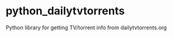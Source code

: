 python_dailytvtorrents
======================

Python library for getting TV/torrent info from dailytvtorrents.org